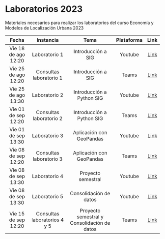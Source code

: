 # Laboratorios 2023
Materiales necesarios para realizar los laboratorios del curso Economía y Modelos de Localización Urbana 2023

| Fecha                       | Instancia           |Tema   | Plataforma | Link                               |
| :-------------------------: | :-----------------: |:---:  |:--------: | :---------------------------------: |
| Vie 18 de ago 12:20         | Laboratorio 1       |Introducción a SIG| Youtube     | [Link](https://youtu.be/_9iZmFnye8Y)|
| Vie 25 de ago 12:20          | Consultas laboratorio 1       |Introducción a SIG| Teams     |[Link](https://teams.microsoft.com/dl/launcher/launcher.html?url=%2F_%23%2Fl%2Fmeetup-join%2F19%3Ameeting_MDk1M2VhNGEtZjQzZi00YjI5LThjMTktODdhNWI2YjYxMTVj%40thread.v2%2F0%3Fcontext%3D%257b%2522Tid%2522%253a%25225ff5d9fa-f83f-4ac1-a4d2-eb48ea0a00d2%2522%252c%2522Oid%2522%253a%252246fcae6a-2d31-414f-981e-fad1afc6c4cc%2522%257d%26anon%3Dtrue&type=meetup-join&deeplinkId=50afa10b-35b0-4a04-ba79-261564160be4&directDl=true&msLaunch=true&enableMobilePage=true&suppressPrompt=true) |
| Vie 25 de ago 13:30         | Laboratorio 2       |Introducción a Python SIG| Youtube     | [Link](https://youtu.be/TbJSV5Mp9hk)|
| Vie 01 de sep 12:20          | Consultas laboratorio 2       |Introducción a Python SIG| Teams     |[Link](https://teams.microsoft.com/dl/launcher/launcher.html?url=%2F_%23%2Fl%2Fmeetup-join%2F19%3Ameeting_MDk1M2VhNGEtZjQzZi00YjI5LThjMTktODdhNWI2YjYxMTVj%40thread.v2%2F0%3Fcontext%3D%257b%2522Tid%2522%253a%25225ff5d9fa-f83f-4ac1-a4d2-eb48ea0a00d2%2522%252c%2522Oid%2522%253a%252246fcae6a-2d31-414f-981e-fad1afc6c4cc%2522%257d%26anon%3Dtrue&type=meetup-join&deeplinkId=88397ab2-1c8f-4714-b3ee-5efc5c8a44ce&directDl=true&msLaunch=true&enableMobilePage=true&suppressPrompt=true) |
| Vie 01 de sep 13:30         | Laboratorio 3       |Aplicación con GeoPandas| Youtube     | [Link](https://youtu.be/znwRJTMYuu8)|
| Vie 08 de sep 12:20          | Consultas laboratorio 3       |Aplicación con GeoPandas| Teams     |[Link](https://teams.microsoft.com/l/meetup-join/19%3ameeting_ZDZlYWE2MTEtOTI1Yi00OTE3LWE3MjEtZTg1OGZhY2VkYzY3%40thread.v2/0?context=%7b%22Tid%22%3a%225ff5d9fa-f83f-4ac1-a4d2-eb48ea0a00d2%22%2c%22Oid%22%3a%2246fcae6a-2d31-414f-981e-fad1afc6c4cc%22%7d) |
| Vie 08 de sep 13:30         | Laboratorio 4       |Proyecto semestral| Youtube     | [Link](https://youtu.be/CLkduOGjpUM)|
| Vie 08 de sep 13:30         | Laboratorio 5       |Consolidación de datos| Youtube     | [Link](https://youtu.be/_Hs5kjm0FkI)|
| Vie 15 de sep 12:20          | Consultas laboratorios 4 y 5       |Proyecto semestral y Consolidación de datos| Teams     |[Link](https://teams.microsoft.com/dl/launcher/launcher.html?url=%2F_%23%2Fl%2Fmeetup-join%2F19%3Ameeting_MDk1M2VhNGEtZjQzZi00YjI5LThjMTktODdhNWI2YjYxMTVj%40thread.v2%2F0%3Fcontext%3D%257b%2522Tid%2522%253a%25225ff5d9fa-f83f-4ac1-a4d2-eb48ea0a00d2%2522%252c%2522Oid%2522%253a%252246fcae6a-2d31-414f-981e-fad1afc6c4cc%2522%257d%26anon%3Dtrue&type=meetup-join&deeplinkId=94b5f4ad-5ecc-4349-a803-039f3e5d6832&directDl=true&msLaunch=true&enableMobilePage=true&suppressPrompt=true) |
